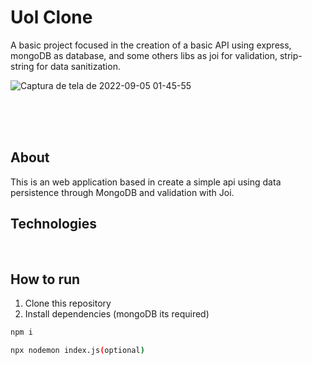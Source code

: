 # Uol Clone

A basic project focused in the creation of a basic API using express, mongoDB as database, and some others libs as joi for validation, strip-string for data sanitization.

![Captura de tela de 2022-09-05 01-45-55](https://user-images.githubusercontent.com/99501431/188362899-95c484f3-f9fe-4711-9430-e493fd945f14.png)

 <p align="center">

   <br />
   <br />
   <br />
 </p>

## About

This is an web application based in create a simple api using data persistence through MongoDB and validation with Joi.

## Technologies
<p>
  <img src="https://img.shields.io/badge/Express.js-000000?style=for-the-badge&logo=express&logoColor=white" alt=""/>
  <img src="https://img.shields.io/badge/json-5E5C5C?style=for-the-badge&logo=json&logoColor=white" alt=""/>
  <img src="https://img.shields.io/badge/JavaScript-323330?style=for-the-badge&logo=javascript&logoColor=F7DF1E" alt=""/>
  <img src="https://img.shields.io/badge/HTML5-E34F26?style=for-the-badge&logo=html5&logoColor=white" alt=""/>
  <img src="https://img.shields.io/badge/CSS3-1572B6?style=for-the-badge&logo=css3&logoColor=white" alt=""/>
  <img src="https://img.shields.io/badge/MongoDB-4EA94B?style=for-the-badge&logo=mongodb&logoColor=white" alt=""/>
 </p>
 
 ## How to run

1. Clone this repository
2. Install dependencies (mongoDB its required)
```bash
npm i
```
```bash
npx nodemon index.js(optional)
```
